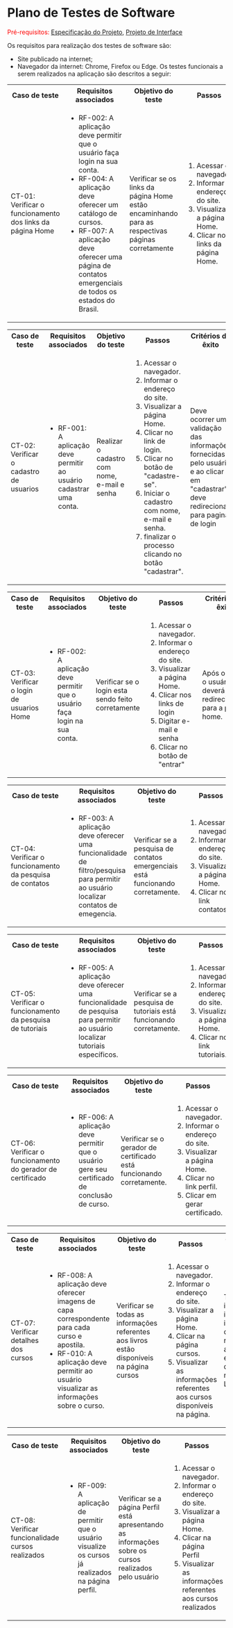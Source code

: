 # Plano de Testes de Software

<span style="color:red">Pré-requisitos: <a href="2-Especificação do Projeto.md"> Especificação do Projeto</a></span>, <a href="3-Projeto de Interface.md"> Projeto de Interface</a>

Os requisitos para realização dos testes de software são:

* Site publicado na internet;
* Navegador da internet: Chrome, Firefox ou Edge.
Os testes funcionais a serem realizados na aplicação são descritos a seguir:

<table>
 <tr>
  <th>Caso de teste</th>
  <th>Requisitos associados</th>
  <th>Objetivo do teste</th>
  <th>Passos</th>
  <th>Critérios de êxito</th>
  <th>Responsável</th>
 </tr>
 <tr>
  <td>CT-01: Verificar o funcionamento dos links da página Home</td>
  <td>
   <ul>
    <li>RF-002: A aplicação deve permitir que o usuário faça login na sua conta.</li>
   <li>RF-004:  A aplicação deve oferecer um catálogo de cursos.</li>
   <li>RF-007:  A aplicação deve oferecer uma página de contatos emergenciais de todos os estados do Brasil.</li>
    
   </ul>
  </td>
  <td>Verificar se os links da página Home estão encaminhando para as respectivas páginas corretamente</td>
  <td>
   <ol>
    <li>Acessar o navegador.</li>
    <li>Informar o endereço do site.</li>
    <li>Visualizar a página Home.</li>
    <li>Clicar nos links da página Home.</li>
   </ol>
   </td>
  <td>Todos os links da página Home devem encaminhar os usuários para as páginas descritas.</td>
  <td>Julia</td>
 </tr>
</table>

<table>
 <tr>
  <th>Caso de teste</th>
  <th>Requisitos associados</th>
  <th>Objetivo do teste</th>
  <th>Passos</th>
  <th>Critérios de êxito</th>
  <th>Responsável</th>
 </tr>
 <tr>
  <td>CT-02: Verificar o cadastro de usuarios  </td>
  <td>
   <ul>
    <li>RF-001: A aplicação deve permitir ao usuário cadastrar uma conta.</li>

   </ul>
  </td>
  <td>Realizar o cadastro com nome, e-mail e senha </td>
  <td>
   <ol>
    <li>Acessar o navegador.</li>
    <li>Informar o endereço do site.</li>
    <li>Visualizar a página Home.</li>
    <li>Clicar no link de login.</li>
    <li>Clicar no botão de "cadastre-se".</li>
    <li>Iniciar o cadastro com nome, e-mail e senha.</li>
    <li>finalizar o processo clicando no botão "cadastrar".</li>
   </ol>
   </td>
  <td>Deve ocorrer uma validação das informações fornecidas pelo usuário e ao clicar em "cadastrar" deve redirecionar para pagina de login </td>
  <td>Rafael</td></td>
 </tr>
</table>

<table>
 <tr>
  <th>Caso de teste</th>
  <th>Requisitos associados</th>
  <th>Objetivo do teste</th>
  <th>Passos</th>
  <th>Critérios de êxito</th>
  <th>Responsável</th>
 </tr>
 <tr>
  <td>CT-03: Verificar o login de usuarios Home</td>
  <td>
   <ul>
   
   <li>RF-002: A aplicação deve permitir que o usuário faça login na sua conta.</li>
  
   </ul>
  </td>
  <td>Verificar se o login esta sendo feito corretamente</td>
  <td>
   <ol>
    <li>Acessar o navegador.</li>
    <li>Informar o endereço do site.</li>
    <li>Visualizar a página Home.</li>
    <li>Clicar nos links de login</li>
    <li>Digitar e-mail e senha </li>
    <li>Clicar no botão de "entrar"</li>
    
   </ol>
   </td>
  <td>Após o login, o usuário deverá ser redirecionado para a página home.	</td>
  <td>Rafael</td>
 </tr>
</table>

<table>
    <tr>
     <th>Caso de teste</th>
     <th>Requisitos associados</th>
     <th>Objetivo do teste</th>
     <th>Passos</th>
     <th>Critérios de êxito</th>
     <th>Responsável</th>
    </tr>
    <tr>
     <td>CT-04: Verificar o funcionamento da pesquisa de contatos</td>
     <td>
      <ul>
       <li>RF-003: A aplicação deve oferecer uma funcionalidade de filtro/pesquisa para permitir ao usuário localizar contatos de emegencia.</li>
      </ul>
     </td>
     <td>Verificar se a pesquisa de contatos emergenciais está funcionando corretamente.</td>
     <td>
      <ol>
       <li>Acessar o navegador.</li>
       <li>Informar o endereço do site.</li>
       <li>Visualizar a página Home.</li>
       <li>Clicar no link contatos.</li>
      </ol>
      </td>
     <td>A pagina deve oferecer busca de contatos emergenciais.</td>
     <td>Nizia</td>
    </tr>
   </table>

   <table>
    <tr>
     <th>Caso de teste</th>
     <th>Requisitos associados</th>
     <th>Objetivo do teste</th>
     <th>Passos</th>
     <th>Critérios de êxito</th>
     <th>Responsável</th>
    </tr>
    <tr>
     <td>CT-05: Verificar o funcionamento da pesquisa de tutoriais</td>
     <td>
      <ul>
       <li>RF-005: A aplicação deve oferecer uma funcionalidade de pesquisa para permitir ao usuário localizar tutoriais específicos.</li>
      </ul>
     </td>
     <td>Verificar se a pesquisa de tutoriais está funcionando corretamente.</td>
     <td>
      <ol>
       <li>Acessar o navegador.</li>
       <li>Informar o endereço do site.</li>
       <li>Visualizar a página Home.</li>
       <li>Clicar no link tutoriais.</li>
      </ol>
      </td>
     <td>A pagina deve oferecer busca de tutoriais.</td>
     <td>Luiza Gabriela</td>
    </tr>
   </table>

   <table>
    <tr>
     <th>Caso de teste</th>
     <th>Requisitos associados</th>
     <th>Objetivo do teste</th>
     <th>Passos</th>
     <th>Critérios de êxito</th>
     <th>Responsável</th>
    </tr>
    <tr>
     <td>CT-06: Verificar o funcionamento do gerador de certificado</td>
     <td>
      <ul>
       <li>RF-006: A aplicação deve permitir que o usuário gere seu certificado de conclusão de curso.</li>
      </ul>
     </td>
     <td>Verificar se o gerador de certificado está funcionando corretamente.</td>
     <td>
      <ol>
       <li>Acessar o navegador.</li>
       <li>Informar o endereço do site.</li>
       <li>Visualizar a página Home.</li>
       <li>Clicar no link perfil.</li>
       <li>Clicar em gerar certificado.</li>
      </ol>
      </td>
     <td>A página deve oferecer emição de certificado.</td>
     <td>Luiza Gabriela</td>
    </tr>
   </table>

<table>
 <tr>
  <th>Caso de teste</th>
  <th>Requisitos associados</th>
  <th>Objetivo do teste</th>
  <th>Passos</th>
  <th>Critérios de êxito</th>
  <th>Responsável</th>
 </tr>
 <tr>
  <td>CT-07: Verificar detalhes dos cursos</td>
  <td>
   <ul>
    <li>RF-008:	A aplicação deve oferecer imagens de capa correspondente para cada curso e apostila.</li>
    <li>RF-010:	A aplicação deve permitir ao usuário visualizar as informações sobre o curso.</li>
   </ul>
  </td>
  <td>Verificar se todas as informações referentes aos livros estão disponíveis na página cursos</td>
  <td>
   <ol>
    <li>Acessar o navegador.</li>
    <li>Informar o endereço do site.</li>
    <li>Visualizar a página Home.</li>
    <li>Clicar na página cursos.</li>
    <li>Visualizar as informações referentes aos cursos disponíveis na página.</li>
   </ol>
   </td>
  <td>Todas as informações, incluindo imagens das capas, referentes aos livros estão disponíveis na página Livros.</td>
  <td>Lucas</td>
 </tr>
</table>

<table>
 <tr>
  <th>Caso de teste</th>
  <th>Requisitos associados</th>
  <th>Objetivo do teste</th>
  <th>Passos</th>
  <th>Critérios de êxito</th>
  <th>Responsável</th>
 </tr>
 <tr>
  <td>CT-08: Verificar funcionalidade cursos realizados</td>
  <td>
   <ul>
    <li>RF-009:	A aplicação de permitir que o usuário visualize os cursos já realizados na página perfil.</li>
   </ul>
  </td>
  <td>Verificar se a página Perfil está apresentando as informações sobre os cursos realizados pelo usuário</td>
  <td>
   <ol>
    <li>Acessar o navegador.</li>
    <li>Informar o endereço do site.</li>
    <li>Visualizar a página Home.</li>
    <li>Clicar na página Perfil</li>
    <li>Visualizar as informações referentes aos cursos realizados</li>
   </ol>
   </td>
  <td>As informações de cursos realizados pelo usuário devem estar disponiveis na página Perfil.</td>
  <td>Lucas</td>
 </tr>
</table>


